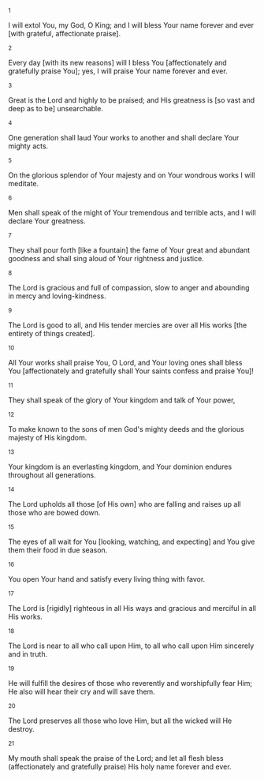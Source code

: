 <sup>1</sup> 

I will extol You, my God, O King; and I will bless Your name forever and ever [with grateful, affectionate praise]. 

<sup>2</sup> 

Every day [with its new reasons] will I bless You [affectionately and gratefully praise You]; yes, I will praise Your name forever and ever. 

<sup>3</sup> 

Great is the Lord and highly to be praised; and His greatness is [so vast and deep as to be] unsearchable. 

<sup>4</sup> 

One generation shall laud Your works to another and shall declare Your mighty acts. 

<sup>5</sup> 

On the glorious splendor of Your majesty and on Your wondrous works I will meditate. 

<sup>6</sup> 

Men shall speak of the might of Your tremendous and terrible acts, and I will declare Your greatness. 

<sup>7</sup> 

They shall pour forth [like a fountain] the fame of Your great and abundant goodness and shall sing aloud of Your rightness and justice. 

<sup>8</sup> 

The Lord is gracious and full of compassion, slow to anger and abounding in mercy and loving-kindness. 

<sup>9</sup> 

The Lord is good to all, and His tender mercies are over all His works [the entirety of things created]. 

<sup>10</sup> 

All Your works shall praise You, O Lord, and Your loving ones shall bless You [affectionately and gratefully shall Your saints confess and praise You]! 

<sup>11</sup> 

They shall speak of the glory of Your kingdom and talk of Your power, 

<sup>12</sup> 

To make known to the sons of men God's mighty deeds and the glorious majesty of His kingdom. 

<sup>13</sup> 

Your kingdom is an everlasting kingdom, and Your dominion endures throughout all generations. 

<sup>14</sup> 

The Lord upholds all those [of His own] who are falling and raises up all those who are bowed down. 

<sup>15</sup> 

The eyes of all wait for You [looking, watching, and expecting] and You give them their food in due season. 

<sup>16</sup> 

You open Your hand and satisfy every living thing with favor. 

<sup>17</sup> 

The Lord is [rigidly] righteous in all His ways and gracious and merciful in all His works. 

<sup>18</sup> 

The Lord is near to all who call upon Him, to all who call upon Him sincerely and in truth. 

<sup>19</sup> 

He will fulfill the desires of those who reverently and worshipfully fear Him; He also will hear their cry and will save them. 

<sup>20</sup> 

The Lord preserves all those who love Him, but all the wicked will He destroy. 

<sup>21</sup> 

My mouth shall speak the praise of the Lord; and let all flesh bless (affectionately and gratefully praise) His holy name forever and ever.